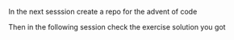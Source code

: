 In the next sesssion create a repo for the advent of code

Then in the following session check the exercise solution you got

